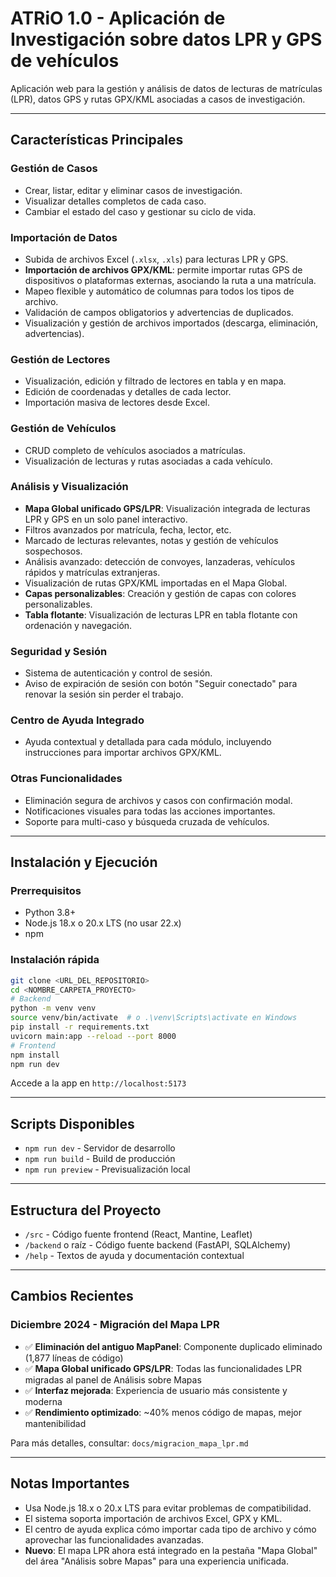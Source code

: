 # ATRiO 1.0 - Aplicación de Investigación sobre datos LPR y GPS de vehículos

Aplicación web para la gestión y análisis de datos de lecturas de matrículas (LPR), datos GPS y rutas GPX/KML asociadas a casos de investigación.

---

## Características Principales

### Gestión de Casos
- Crear, listar, editar y eliminar casos de investigación.
- Visualizar detalles completos de cada caso.
- Cambiar el estado del caso y gestionar su ciclo de vida.

### Importación de Datos
- Subida de archivos Excel (`.xlsx`, `.xls`) para lecturas LPR y GPS.
- **Importación de archivos GPX/KML**: permite importar rutas GPS de dispositivos o plataformas externas, asociando la ruta a una matrícula.
- Mapeo flexible y automático de columnas para todos los tipos de archivo.
- Validación de campos obligatorios y advertencias de duplicados.
- Visualización y gestión de archivos importados (descarga, eliminación, advertencias).

### Gestión de Lectores
- Visualización, edición y filtrado de lectores en tabla y en mapa.
- Edición de coordenadas y detalles de cada lector.
- Importación masiva de lectores desde Excel.

### Gestión de Vehículos
- CRUD completo de vehículos asociados a matrículas.
- Visualización de lecturas y rutas asociadas a cada vehículo.

### Análisis y Visualización
- **Mapa Global unificado GPS/LPR**: Visualización integrada de lecturas LPR y GPS en un solo panel interactivo.
- Filtros avanzados por matrícula, fecha, lector, etc.
- Marcado de lecturas relevantes, notas y gestión de vehículos sospechosos.
- Análisis avanzado: detección de convoyes, lanzaderas, vehículos rápidos y matrículas extranjeras.
- Visualización de rutas GPX/KML importadas en el Mapa Global.
- **Capas personalizables**: Creación y gestión de capas con colores personalizables.
- **Tabla flotante**: Visualización de lecturas LPR en tabla flotante con ordenación y navegación.

### Seguridad y Sesión
- Sistema de autenticación y control de sesión.
- Aviso de expiración de sesión con botón "Seguir conectado" para renovar la sesión sin perder el trabajo.

### Centro de Ayuda Integrado
- Ayuda contextual y detallada para cada módulo, incluyendo instrucciones para importar archivos GPX/KML.

### Otras Funcionalidades
- Eliminación segura de archivos y casos con confirmación modal.
- Notificaciones visuales para todas las acciones importantes.
- Soporte para multi-caso y búsqueda cruzada de vehículos.

---

## Instalación y Ejecución

### Prerrequisitos
- Python 3.8+
- Node.js 18.x o 20.x LTS (no usar 22.x)
- npm

### Instalación rápida

```bash
git clone <URL_DEL_REPOSITORIO>
cd <NOMBRE_CARPETA_PROYECTO>
# Backend
python -m venv venv
source venv/bin/activate  # o .\venv\Scripts\activate en Windows
pip install -r requirements.txt
uvicorn main:app --reload --port 8000
# Frontend
npm install
npm run dev
```

Accede a la app en `http://localhost:5173`

---

## Scripts Disponibles

- `npm run dev` - Servidor de desarrollo
- `npm run build` - Build de producción
- `npm run preview` - Previsualización local

---

## Estructura del Proyecto

- `/src` - Código fuente frontend (React, Mantine, Leaflet)
- `/backend` o raíz - Código fuente backend (FastAPI, SQLAlchemy)
- `/help` - Textos de ayuda y documentación contextual

---

## Cambios Recientes

### Diciembre 2024 - Migración del Mapa LPR
- ✅ **Eliminación del antiguo MapPanel**: Componente duplicado eliminado (1,877 líneas de código)
- ✅ **Mapa Global unificado GPS/LPR**: Todas las funcionalidades LPR migradas al panel de Análisis sobre Mapas
- ✅ **Interfaz mejorada**: Experiencia de usuario más consistente y moderna
- ✅ **Rendimiento optimizado**: ~40% menos código de mapas, mejor mantenibilidad

Para más detalles, consultar: `docs/migracion_mapa_lpr.md`

---

## Notas Importantes

- Usa Node.js 18.x o 20.x LTS para evitar problemas de compatibilidad.
- El sistema soporta importación de archivos Excel, GPX y KML.
- El centro de ayuda explica cómo importar cada tipo de archivo y cómo aprovechar las funcionalidades avanzadas.
- **Nuevo**: El mapa LPR ahora está integrado en la pestaña "Mapa Global" del área "Análisis sobre Mapas" para una experiencia unificada.
